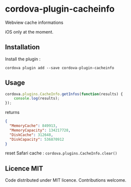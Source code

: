 # cordova-plugin-cacheinfo

Webview cache informations

iOS only at the moment.


## Installation

Install the plugin :

`cordova plugin add --save cordova-plugin-cacheinfo`

## Usage

```js
cordova.plugins.CacheInfo.getInfos(function(results) {
    console.log(results);
});
```

returns 

```json
{
  "MemoryCache": 849913,
  "MemoryCapacity": 134217728,
  "DiskCache": 312648,
  "DiskCapacity": 536870912
}
```

reset Safari cache : `cordova.plugins.CacheInfo.clear()`

## Licence MIT

Code distributed under MIT licence. Contributions welcome.
